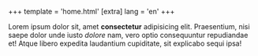 +++
template = 'home.html'
[extra]
lang = 'en'
+++

Lorem ipsum dolor sit, amet **consectetur** adipisicing elit. Praesentium, nisi saepe dolor unde iusto _dolore_ nam, vero optio consequuntur repudiandae et! Atque libero expedita laudantium cupiditate, sit explicabo sequi ipsa!